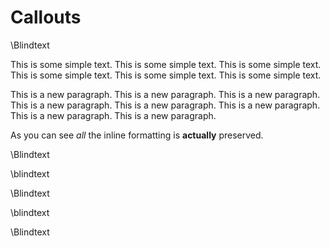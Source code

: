 # Callouts

\Blindtext

<div class="CalloutExample">
This is some simple text. This is some simple text. This is some simple
text. This is some simple text. This is some simple text. This is some
simple text.

This is a new paragraph. This is a new paragraph. This is a new
paragraph. This is a new paragraph. This is a new paragraph. This is a
new paragraph. This is a new paragraph. This is a new paragraph.

As you can see *all* the inline formatting is **actually** preserved.
</div>

\Blindtext

<div class="CalloutWarning">
\blindtext
</div>

\Blindtext

<div class="CalloutInformation">
\blindtext
</div>

\Blindtext
